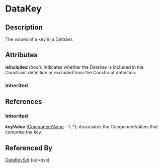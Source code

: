 
# DataKey





## Description

The values of a key in a DataSet.


## Attributes

**isIncluded** (*bool*): Indicates whether the DataKey is included in the Constraint definition or excluded from the Constraint definition.

### Inherited



## References

### Inherited

**keyValue** ([ComponentValue](../MetadataStructureDefinitions/ComponentValue.md) - 1..*): Associates the ComponentValues that comprise the key.


## Referenced By

[DataKeySet](DataKeySet.md) (as keys)


